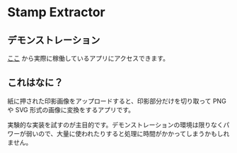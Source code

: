 # Stamp Extractor
## デモンストレーション
[ここ](https://stamp-extractor.fly.dev/) から実際に稼働しているアプリにアクセスできます。

## これはなに？
紙に押された印影画像をアップロードすると、印影部分だけを切り取って PNG や SVG 形式の画像に変換をするアプリです。

実験的な実装を試すのが主目的です。デモンストレーションの環境は限りなくパワーが弱いので、大量に使われたりすると処理に時間がかかってしまうかもしれません。
